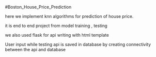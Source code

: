 #Boston_House_Price_Prediction

here we implement knn algorithms for prediction of house price.

it is end to end project from model training , testing 

we also used flask for api writing with html template

User input while testing api is saved in database by creating connectivity between the api and database
